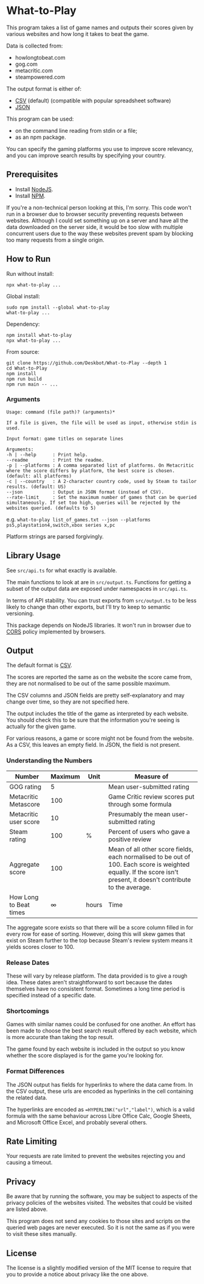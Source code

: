 # What-to-Play

This program takes a list of game names and outputs their scores given by various websites and how long it takes to beat the game.

Data is collected from:

* howlongtobeat.com
* gog.com
* metacritic.com
* steampowered.com

The output format is either of:

* [CSV](https://en.wikipedia.org/wiki/Comma-separated_values) (default) (compatible with popular spreadsheet software)
* [JSON](https://en.wikipedia.org/wiki/JSON)

This program can be used:

* on the command line reading from stdin or a file;
* as an npm package.

You can specify the gaming platforms you use to improve score relevancy, and you can improve search results by specifying your country.

## Prerequisites

* Install [NodeJS](https://nodejs.org/en/).
* Install [NPM](https://www.npmjs.com/).

If you're a non-technical person looking at this, I'm sorry. This code won't run in a browser due to browser security preventing requests between websites. Although I could set something up on a server and have all the data downloaded on the server side, it would be too slow with multiple concurrent users due to the way these websites prevent spam by blocking too many requests from a single origin.

## How to Run

Run without install:

```
npx what-to-play ...
```

Global install:

```
sudo npm install --global what-to-play
what-to-play ...
```

Dependency:

```
npm install what-to-play
npx what-to-play ...
```

From source:

```
git clone https://github.com/Deskbot/What-to-Play --depth 1
cd What-to-Play
npm install
npm run build
npm run main -- ...
```

### Arguments

```
Usage: command (file path)? (arguments)*

If a file is given, the file will be used as input, otherwise stdin is used.

Input format: game titles on separate lines

Arguments:
-h | --help      : Print help.
--readme         : Print the readme.
-p | --platforms : A comma separated list of platforms. On Metacritic where the score differs by platform, the best score is chosen. (default: all platforms)
-c | --country   : A 2-character country code, used by Steam to tailor results. (default: US)
--json           : Output in JSON format (instead of CSV).
--rate-limit     : Set the maximum number of games that can be queried simultaneously. If set too high, queries will be rejected by the websites queried. (defaults to 5)
```

e.g. `what-to-play list_of_games.txt --json --platforms ps5,playstation4,switch,xbox series x,pc`

Platform strings are parsed forgivingly.

## Library Usage

See `src/api.ts` for what exactly is available.

The main functions to look at are in `src/output.ts`. Functions for getting a subset of the output data are exposed under namespaces in `src/api.ts`.

In terms of API stability. You can trust exports from `src/output.ts` to be less likely to change than other exports, but I'll try to keep to semantic versioning.

This package depends on NodeJS libraries. It won't run in browser due to [CORS](https://developer.mozilla.org/en-US/docs/Web/HTTP/CORS) policy implemented by browsers.

## Output

The default format is [CSV](https://en.wikipedia.org/wiki/Comma-separated_values).

The scores are reported the same as on the website the score came from, they are not normalised to be out of the same possible maximum.

The CSV columns and JSON fields are pretty self-explanatory and may change over time, so they are not specified here.

The output includes the title of the game as interpreted by each website. You should check this to be sure that the information you're seeing is actually for the given game.

For various reasons, a game or score might not be found from the website. As a CSV, this leaves an empty field. In JSON, the field is not present.

### Understanding the Numbers

Number                 | Maximum | Unit  | Measure of
-----------------------|---------|-------|------------
GOG rating             |   5     |       | Mean user-submitted rating
Metacritic Metascore   | 100     |       | Game Critic review scores put through some formula
Metacritic user score  |  10     |       | Presumably the mean user-submitted rating
Steam rating           | 100     | %     | Percent of users who gave a positive review
Aggregate score        | 100     |       | Mean of all other score fields, each normalised to be out of 100. Each score is weighted equally. If the score isn't present, it doesn't contribute to the average.
How Long to Beat times |   ∞     | hours | Time

The aggregate score exists so that there will be a score column filled in for every row for ease of sorting. However, doing this will skew games that exist on Steam further to the top because Steam's review system means it yields scores closer to 100.

### Release Dates

These will vary by release platform. The data provided is to give a rough idea. These dates aren't straightforward to sort because the dates themselves have no consistent format. Sometimes a long time period is specified instead of a specific date.

### Shortcomings

Games with similar names could be confused for one another. An effort has been made to choose the best search result offered by each website, which is more accurate than taking the top result.

The game found by each website is included in the output so you know whether the score displayed is for the game you're looking for.

### Format Differences

The JSON output has fields for hyperlinks to where the data came from. In the CSV output, these urls are encoded as hyperlinks in the cell containing the related data.

The hyperlinks are encoded as `=HYPERLINK("url","label")`, which is a valid formula with the same behaviour across Libre Office Calc, Google Sheets, and Microsoft Office Excel, and probably several others.

## Rate Limiting

Your requests are rate limited to prevent the websites rejecting you and causing a timeout.

## Privacy

Be aware that by running the software, you may be subject to aspects of the privacy policies of the websites visited. The websites that could be visited are listed above.

This program does not send any cookies to those sites and scripts on the queried web pages are never executed. So it is not the same as if you were to visit these sites manually.

## License

The license is a slightly modified version of the MIT license to require that you to provide a notice about privacy like the one above.
